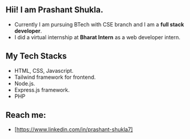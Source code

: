 ## Hii! I am Prashant Shukla.

 - Currently I am pursuing BTech with CSE branch and I am a **full stack
   developer**.
 - I did a virtual internship at **Bharat Intern** as a web developer intern. 
 ## My Tech Stacks
 
 - HTML, CSS, Javascript.
 - Tailwind framework for frontend.
 - Node.js.
 - Express.js framework.
 - PHP
## Reach me:
 - [https://www.linkedin.com/in/prashant-shukla7]
